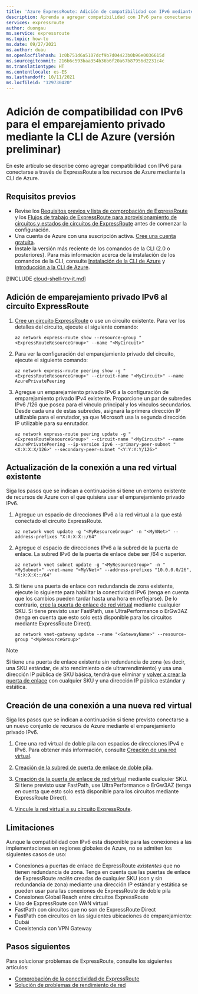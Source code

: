 ```yaml
---
title: 'Azure ExpressRoute: Adición de compatibilidad con IPv6 mediante la CLI de Azure'
description: Aprenda a agregar compatibilidad con IPv6 para conectarse a implementaciones de Azure mediante la CLI de Azure.
services: expressroute
author: duongau
ms.service: expressroute
ms.topic: how-to
ms.date: 09/27/2021
ms.author: duau
ms.openlocfilehash: 1c0b751d6a5107dcf9b7d04423b0b96e0036615d
ms.sourcegitcommit: 216b6c593baa354b36b6f20a67b87956d2231c4c
ms.translationtype: HT
ms.contentlocale: es-ES
ms.lasthandoff: 10/11/2021
ms.locfileid: "129730420"
---
```

# <a name="add-ipv6-support-for-private-peering-using-azure-cli-preview"></a>Adición de compatibilidad con IPv6 para el emparejamiento privado mediante la CLI de Azure (versión preliminar)

En este artículo se describe cómo agregar compatibilidad con IPv6 para conectarse a través de ExpressRoute a los recursos de Azure mediante la CLI de Azure.

## <a name="prerequisites"></a>Requisitos previos

* Revise los [Requisitos previos y lista de comprobación de ExpressRoute](expressroute-prerequisites.md) y los [Flujos de trabajo de ExpressRoute para aprovisionamiento de circuitos y estados de circuitos de ExpressRoute](expressroute-workflows.md) antes de comenzar la configuración.
* Una cuenta de Azure con una suscripción activa. [Cree una cuenta gratuita](https://azure.microsoft.com/free/?WT.mc_id=A261C142F).
* Instale la versión más reciente de los comandos de la CLI (2.0 o posteriores). Para más información acerca de la instalación de los comandos de la CLI, consulte [Instalación de la CLI de Azure](/cli/azure/install-azure-cli) y [Introducción a la CLI de Azure](/cli/azure/get-started-with-azure-cli).

[!INCLUDE [cloud-shell-try-it.md](../../includes/cloud-shell-try-it.md)]

## <a name="add-ipv6-private-peering-to-your-expressroute-circuit"></a>Adición de emparejamiento privado IPv6 al circuito ExpressRoute

1. [Cree un circuito ExpressRoute](howto-circuit-cli.md) o use un circuito existente. Para ver los detalles del circuito, ejecute el siguiente comando:

    ```azurecli-interactive
    az network express-route show --resource-group "<ExpressRouteResourceGroup>" --name "<MyCircuit>"
    ```

2. Para ver la configuración del emparejamiento privado del circuito, ejecute el siguiente comando:

    ```azurecli-interactive
    az network express-route peering show -g "<ExpressRouteResourceGroup>" --circuit-name "<MyCircuit>" --name AzurePrivatePeering
    ```

3. Agregue un emparejamiento privado IPv6 a la configuración de emparejamiento privado IPv4 existente. Proporcione un par de subredes IPv6 /126 que posea para el vínculo principal y los vínculos secundarios. Desde cada una de estas subredes, asignará la primera dirección IP utilizable para el enrutador, ya que Microsoft usa la segunda dirección IP utilizable para su enrutador.

    ```azurecli-interactive
    az network express-route peering update -g "<ExpressRouteResourceGroup>" --circuit-name "<MyCircuit>" --name AzurePrivatePeering --ip-version ipv6 --primary-peer-subnet "<X:X:X:X/126>" --secondary-peer-subnet "<Y:Y:Y:Y/126>"
    ```

## <a name="update-your-connection-to-an-existing-virtual-network"></a>Actualización de la conexión a una red virtual existente

Siga los pasos que se indican a continuación si tiene un entorno existente de recursos de Azure con el que quisiera usar el emparejamiento privado IPv6.

1. Agregue un espacio de direcciones IPv6 a la red virtual a la que está conectado el circuito ExpressRoute.

    ```azurecli-interactive
    az network vnet update -g "<MyResourceGroup>" -n "<MyVNet>" --address-prefixes "X:X:X:X::/64"
    ```

3. Agregue el espacio de direcciones IPv6 a la subred de la puerta de enlace. La subred IPv6 de la puerta de enlace debe ser /64 o superior.

    ```azurecli-interactive
    az network vnet subnet update -g "<MyResourceGroup>" -n "<MySubnet>" -vnet-name "<MyVNet>" --address-prefixes "10.0.0.0/26", "X:X:X:X::/64"
    ```

4. Si tiene una puerta de enlace con redundancia de zona existente, ejecute lo siguiente para habilitar la conectividad IPv6 (tenga en cuenta que los cambios pueden tardar hasta una hora en reflejarse). De lo contrario, [cree la puerta de enlace de red virtual](expressroute-howto-add-gateway-resource-manager.md) mediante cualquier SKU. Si tiene previsto usar FastPath, use UltraPerformance o ErGw3AZ (tenga en cuenta que esto solo está disponible para los circuitos mediante ExpressRoute Direct).

    ```azurecli-interactive
    az network vnet-gateway update --name "<GatewayName>" --resource-group "<MyResourceGroup>"
    ```
>[!NOTE]
> Si tiene una puerta de enlace existente sin redundancia de zona (es decir, una SKU estándar, de alto rendimiento o de ultrarrendimiento) y usa una dirección IP pública de SKU básica, tendrá que eliminar y [volver a crear la puerta de enlace](expressroute-howto-add-gateway-resource-manager.md#add-a-gateway) con cualquier SKU y una dirección IP pública estándar y estática.

## <a name="create-a-connection-to-a-new-virtual-network"></a>Creación de una conexión a una nueva red virtual

Siga los pasos que se indican a continuación si tiene previsto conectarse a un nuevo conjunto de recursos de Azure mediante el emparejamiento privado IPv6.

1. Cree una red virtual de doble pila con espacios de direcciones IPv4 e IPv6. Para obtener más información, consulte [Creación de una red virtual](../virtual-network/quick-create-cli.md).

2. [Creación de la subred de puerta de enlace de doble pila](expressroute-howto-add-gateway-resource-manager.md#add-a-gateway).

3. [Creación de la puerta de enlace de red virtual](expressroute-howto-add-gateway-resource-manager.md#add-a-gateway) mediante cualquier SKU. Si tiene previsto usar FastPath, use UltraPerformance o ErGw3AZ (tenga en cuenta que esto solo está disponible para los circuitos mediante ExpressRoute Direct).

4. [Vincule la red virtual a su circuito ExpressRoute](howto-linkvnet-cli.md).

## <a name="limitations"></a>Limitaciones
Aunque la compatibilidad con IPv6 está disponible para las conexiones a las implementaciones en regiones globales de Azure, no se admiten los siguientes casos de uso:

* Conexiones a puertas de enlace de ExpressRoute *existentes* que no tienen redundancia de zona. Tenga en cuenta que las puertas de enlace de ExpressRoute *recién* creadas de cualquier SKU (con y sin redundancia de zona) mediante una dirección IP estándar y estática se pueden usar para las conexiones de ExpressRoute de doble pila
* Conexiones Global Reach entre circuitos ExpressRoute
* Uso de ExpressRoute con WAN virtual
* FastPath con circuitos que no son de ExpressRoute Direct
* FastPath con circuitos en las siguientes ubicaciones de emparejamiento: Dubái
* Coexistencia con VPN Gateway

## <a name="next-steps"></a>Pasos siguientes

Para solucionar problemas de ExpressRoute, consulte los siguientes artículos:

* [Comprobación de la conectividad de ExpressRoute](expressroute-troubleshooting-expressroute-overview.md)
* [Solución de problemas de rendimiento de red](expressroute-troubleshooting-network-performance.md)
